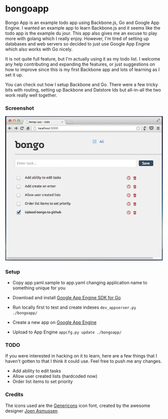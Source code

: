 bongoapp
========

Bongo App is an example todo app using Backbone.js, Go and Google App Engine. I wanted an example app to learn Backbone.js and it seems like the todo app is the example du jour. This app also gives me an excuse to play more with golang which I really enjoy. However, I'm tired of setting up databases and web servers so decided to just use Google App Engine which also works with Go nicely.

It is not quite full feature, but I'm actually using it as my todo list. I welcome any help contributing and expanding the features, or just suggestions on how to improve since this is my first Backbone app and lots of learning as I set it up.

You can check out how I setup Backbone and Go. There were a few tricky bits with routing, setting up Backbone and Datstore Ids but all-in-all the two work really well together.

### Screenshot

![Bongoapp Screenshot](/static/bongo-screenshot.png)

### Setup

* Copy app.yaml.sample to app.yaml changing application name to something unique for you

* Download and install [Google App Engine SDK for Go](https://developers.google.com/appengine/downloads)

* Run locally first to test and create indexes
	`dev_appserver.py ./bongoapp/`

* Create a new app on [Google App Engine](http://appengine.google.com/)

* Upload to App Engine
	`appcfg.py update ./bongoapp/`


### TODO

If you were interested in hacking on it to learn, here are a few things that I haven't gotten to that I think it could use. Feel free to push me any changes.

* Add ability to edit tasks
* Allow user created lists (hardcoded now)
* Order list items to set priority


### Credits

The icons used are the [Genericons](http://genericons.com/) icon font, created by the awesome designer [Joen Asmussen](http://noscope.com)



